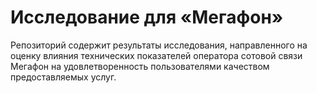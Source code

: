 # Исследование для «Мегафон»

Репозиторий содержит результаты исследования, направленного на оценку влияния технических показателей оператора сотовой связи Мегафон на удовлетворенность пользователями качеством предоставляемых услуг.